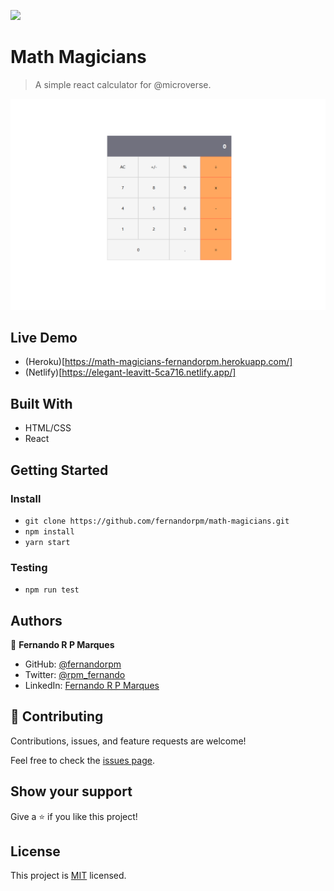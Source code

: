 ![](https://img.shields.io/badge/Microverse-blueviolet)

# Math Magicians

> A simple react calculator for @microverse.

![screenshot](./app_screenshot.png)

## Live Demo
- (Heroku)[https://math-magicians-fernandorpm.herokuapp.com/]
- (Netlify)[https://elegant-leavitt-5ca716.netlify.app/]

## Built With

- HTML/CSS
- React

## Getting Started

### Install

- `git clone https://github.com/fernandorpm/math-magicians.git`
- `npm install`
- `yarn start`

### Testing
- `npm run test`

## Authors

👤 **Fernando R P Marques**

- GitHub: [@fernandorpm](https://github.com/fernandorpm)
- Twitter: [@rpm_fernando](https://twitter.com/rpm_fernando)
- LinkedIn: [Fernando R P Marques](https://linkedin.com/in/fernandorpm)

## 🤝 Contributing

Contributions, issues, and feature requests are welcome!

Feel free to check the [issues page](../../issues/).

## Show your support

Give a ⭐️ if you like this project!

## License

This project is [MIT](./MIT.md) licensed.

